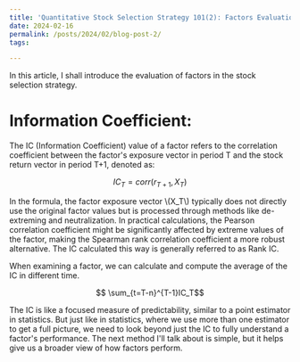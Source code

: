```yaml
---
title: 'Quantitative Stock Selection Strategy 101(2): Factors Evaluation'
date: 2024-02-16
permalink: /posts/2024/02/blog-post-2/
tags:

---
```



In this article, I shall introduce the evaluation of factors in the stock selection strategy.


Information Coefficient:
=======

The IC (Information Coefficient) value of a factor refers to the correlation coefficient between the factor's exposure vector in period T and the stock return vector in period T+1, denoted as:


$$IC_T = corr(r_{T+1}, X_T )$$


In the formula, the factor exposure vector \\(X_T\\) typically does not directly use the original factor values but is processed through methods like de-extreming and neutralization. In practical calculations, the Pearson correlation coefficient might be significantly affected by extreme values of the factor, making the Spearman rank correlation coefficient a more robust alternative. The IC calculated this way is generally referred to as Rank IC.

When examining a factor, we can calculate and compute the average of the IC in different time. 

$$ \sum_{t=T-n}^{T-1}IC_T$$

The IC is like a focused measure of predictability, similar to a point estimator in statistics. But just like in statistics, where we use more than one estimator to get a full picture, we need to look beyond just the IC to fully understand a factor's performance. The next method I'll talk about is simple, but it helps give us a broader view of how factors perform.

